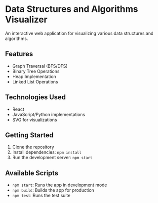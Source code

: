 # Data Structures and Algorithms Visualizer

An interactive web application for visualizing various data structures and algorithms.

## Features
- Graph Traversal (BFS/DFS)
- Binary Tree Operations
- Heap Implementation
- Linked List Operations

## Technologies Used
- React
- JavaScript/Python implementations
- SVG for visualizations

## Getting Started
1. Clone the repository
2. Install dependencies: `npm install`
3. Run the development server: `npm start`

## Available Scripts
- `npm start`: Runs the app in development mode
- `npm build`: Builds the app for production
- `npm test`: Runs the test suite
